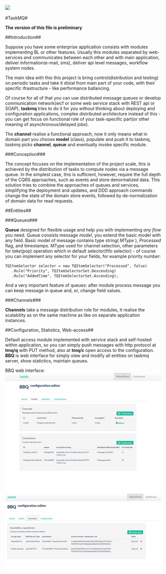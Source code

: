 ![](http://i.creativecommons.org/l/by-nc-nd/3.0/88x31.png "")

#TaskMQ#

**The version of this file is preliminary**


##Introduction##

Suppose you have some enterprise application consists with modules implementing BL or other features.
Usually this modules separated by web-services and communicates between each other and with main application, deliver information(e-mail, sms), deliver api level messages, workflow system nodes.

The main idea with this this project is bring control(distribution and testing) on periodic tasks and take it distal from main part of your code, with their specific ifrastructure - like performance ballancing.

Of course for all of that you can use distributed message queues or develop communication network(wcf or some web service stack with REST api or SOAP), **taskmq** tries to do it for you without thinking about deploying and configuration applications, complex distributed architecture instead of this - you can get focus on functional role of your task-specific part(or other meaning of asynchronous/delayed jobs).

The **channel** realise a functional approach, now it only means what in domain part you choose **model** (class), populate and push it to taskmq, *taskmq* picks **channel**, **queue** and eventually invoke specific module.

###Conception###

The concept focuses on the implementation of the project scale, this is achieved by the distribution of tasks to compute nodes via a message queue. In the simplest case, this is sufficient, however, require the full depth of the CQRS approaches, such as events and store denormalized data. This solution tries to combine the approaches of queues and services, simplifying the deployment and updates, and DDD approach commands change the state of the domain store events, followed by de-normalization of domain data for read requests.

##Entities##

###Queues###

**Queue** designed for flexible usage and help you with implementing *any flow* you need. Queue consists message *model*, you extend the basic model with any field. Basic model of message contains type string( *MType* ), *Processed* flag, and timestamps. MType used for channel selection, other parameters for *take*(pop) operation which in default selector(fifo selector) - of course you can implement any selector for your fields, for example priority number:
~~~
TQItemSelector selector = new TQItemSelector("Processed", false)
   .Rule("Priority", TQItemSelectorSet.Descending)
   .Rule("AddedTime", TQItemSelectorSet.Ascending);
~~~

And a very important feature of queues: after module process message you can keep message in queue and, or, change field values.

###Channels###

**Channels** take a message  distribution role   for modules, it realise the scalability as on the same machine as like on separate application instances.

##Configuration, Statistics, Web-access##

Default access module implemented with service stack and self-hosted within application, so you can simply push messages with http protocol at **tmq/q** with PUT method, also at **tmq/c** open access to the configuration. **BBQ** is web interface for simply view and modify all entities on taskmq server, show statictics, maintain queues.

BBQ web interface: 
<br />![BBQ TaskMQ](doc/bbq2sparkline.png "TaskMQ :: BBQ")
<br />![BBQ TaskMQ](doc/buildServers.png "TaskMQ :: BBQ")


